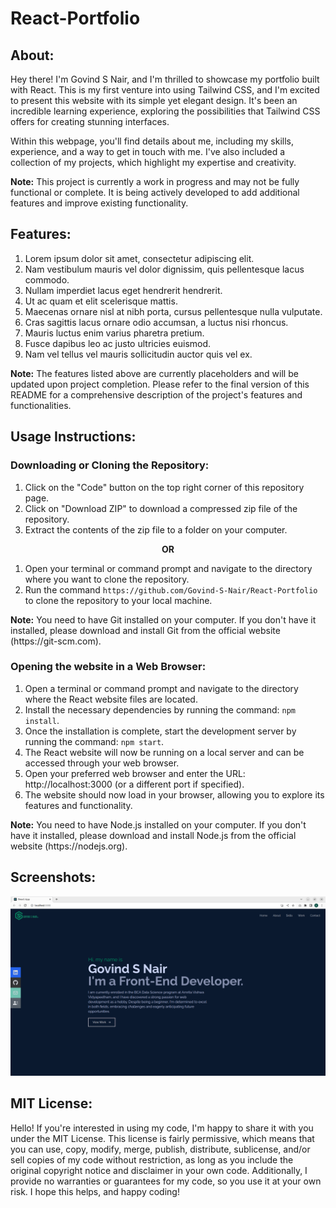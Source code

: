 # React-Portfolio

## About:
Hey there! I'm Govind S Nair, and I'm thrilled to showcase my portfolio built with React. This is my first venture into using Tailwind CSS, and I'm excited to present this website with its simple yet elegant design. It's been an incredible learning experience, exploring the possibilities that Tailwind CSS offers for creating stunning interfaces.

Within this webpage, you'll find details about me, including my skills, experience, and a way to get in touch with me. I've also included a collection of my projects, which highlight my expertise and creativity.

<p><b>Note:</b> This project is currently a work in progress and may not be fully functional or complete. It is being actively developed to add additional features and improve existing functionality.</p>

## Features:
1. Lorem ipsum dolor sit amet, consectetur adipiscing elit.
2. Nam vestibulum mauris vel dolor dignissim, quis pellentesque lacus commodo.
3. Nullam imperdiet lacus eget hendrerit hendrerit.
4. Ut ac quam et elit scelerisque mattis.
5. Maecenas ornare nisl at nibh porta, cursus pellentesque nulla vulputate.
6. Cras sagittis lacus ornare odio accumsan, a luctus nisi rhoncus.
7. Mauris luctus enim varius pharetra pretium.
8. Fusce dapibus leo ac justo ultricies euismod.
9. Nam vel tellus vel mauris sollicitudin auctor quis vel ex.

<p><b>Note:</b> The features listed above are currently placeholders and will be updated upon project completion. Please refer to the final version of this README for a comprehensive description of the project's features and functionalities.</p>

## Usage Instructions:

### Downloading or Cloning the Repository:
1. Click on the "Code" button on the top right corner of this repository page.
2. Click on "Download ZIP" to download a compressed zip file of the repository.
3. Extract the contents of the zip file to a folder on your computer.

<p align="center"><b> OR </b></p>

1. Open your terminal or command prompt and navigate to the directory where you want to clone the repository.
2. Run the command `https://github.com/Govind-S-Nair/React-Portfolio` to clone the repository to your local machine.
<p><b>Note:</b> You need to have Git installed on your computer. If you don't have it installed, please download and install Git from the official website (https://git-scm.com).</p>

### Opening the website in a Web Browser:
1. Open a terminal or command prompt and navigate to the directory where the React website files are located.
2. Install the necessary dependencies by running the command: `npm install`.
3. Once the installation is complete, start the development server by running the command: `npm start`.
4. The React website will now be running on a local server and can be accessed through your web browser.
5. Open your preferred web browser and enter the URL: http://localhost:3000 (or a different port if specified).
6. The website should now load in your browser, allowing you to explore its features and functionality.
<p><b>Note:</b> You need to have Node.js installed on your computer. If you don't have it installed, please download and install Node.js from the official website (https://nodejs.org).</p>

## Screenshots: 
<img src="https://github.com/Govind-S-Nair/React-Portfolio/blob/main/Screenshots/Portfolio.png" alt="ReactPortfolio"/>

## MIT License: 
Hello! If you're interested in using my code, I'm happy to share it with you under the MIT License. This license is fairly permissive, which means that you can use, copy, modify, merge, publish, distribute, sublicense, and/or sell copies of my code without restriction, as long as you include the original copyright notice and disclaimer in your own code. Additionally, I provide no warranties or guarantees for my code, so you use it at your own risk. I hope this helps, and happy coding!
